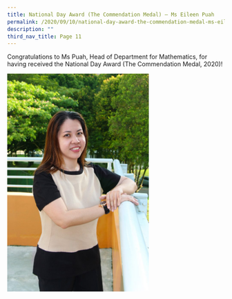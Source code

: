 ```yaml
---
title: National Day Award (The Commendation Medal) – Ms Eileen Puah
permalink: /2020/09/10/national-day-award-the-commendation-medal-ms-eileen-puah/
description: ""
third_nav_title: Page 11
---
```

<p>Congratulations to Ms Puah, Head of Department for Mathematics, for having received the National Day Award (The Commendation Medal, 2020)!</p>
<img style="width: 65%;" src="/images/Miss-Eileen-Puah_6560e-663x1024.jpg">